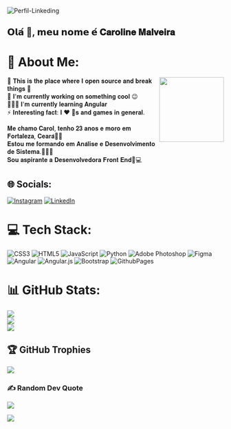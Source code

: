![Perfil-Linkeding](https://github.com/user-attachments/assets/4fe76705-6075-4f3f-bb35-f8b87c4b6e08)

<h2 align="left">𝗢𝗹𝗮́ 👋, 𝗺𝗲𝘂 𝗻𝗼𝗺𝗲 𝗲́ 𝐂𝐚𝐫𝐨𝐥𝐢𝐧𝐞 𝐌𝐚𝐥𝐯𝐞𝐢𝐫𝐚</h2>

###

# 💫 About Me:

<img align="right" height="150" src="https://i.imgflip.com/65efzo.gif"  />

🔭 𝐓𝐡𝐢𝐬 𝐢𝐬 𝐭𝐡𝐞 𝐩𝐥𝐚𝐜𝐞 𝐰𝐡𝐞𝐫𝐞 𝐈 𝐨𝐩𝐞𝐧 𝐬𝐨𝐮𝐫𝐜𝐞 𝐚𝐧𝐝 𝐛𝐫𝐞𝐚𝐤 𝐭𝐡𝐢𝐧𝐠𝐬 🤣 <br>
🌱 𝐈'𝐦 𝐜𝐮𝐫𝐫𝐞𝐧𝐭𝐥𝐲 𝐰𝐨𝐫𝐤𝐢𝐧𝐠 𝐨𝐧 𝐬𝐨𝐦𝐞𝐭𝐡𝐢𝐧𝐠 𝐜𝐨𝐨𝐥 😉<br>
👩🏻‍💻 𝐈'𝐦 𝐜𝐮𝐫𝐫𝐞𝐧𝐭𝐥𝐲 𝐥𝐞𝐚𝐫𝐧𝐢𝐧𝐠 𝐀𝐧𝐠𝐮𝐥𝐚𝐫 <br>
⚡ 𝐈𝐧𝐭𝐞𝐫𝐞𝐬𝐭𝐢𝐧𝐠 𝐟𝐚𝐜𝐭: 𝐈 ❤️ 🐶𝐬 𝐚𝐧𝐝 𝐠𝐚𝐦𝐞𝐬 𝐢𝐧 𝐠𝐞𝐧𝐞𝐫𝐚𝐥. <br>

𝐌𝐞 𝐜𝐡𝐚𝐦𝐨 𝐂𝐚𝐫𝐨𝐥, 𝐭𝐞𝐧𝐡𝐨 𝟐𝟑 𝐚𝐧𝐨𝐬 𝐞 𝐦𝐨𝐫𝐨 𝐞𝐦 𝐅𝐨𝐫𝐭𝐚𝐥𝐞𝐳𝐚, 𝐂𝐞𝐚𝐫𝐚́🌴✨ <br>
𝐄𝐬𝐭𝐨𝐮 𝐦𝐞 𝐟𝐨𝐫𝐦𝐚𝐧𝐝𝐨 𝐞𝐦 𝐀𝐧𝐚́𝐥𝐢𝐬𝐞 𝐞 𝐃𝐞𝐬𝐞𝐧𝐯𝐨𝐥𝐯𝐢𝐦𝐞𝐧𝐭𝐨 𝐝𝐞 𝐒𝐢𝐬𝐭𝐞𝐦𝐚.👩🏻‍💻 <br>
𝐒𝐨𝐮 𝐚𝐬𝐩𝐢𝐫𝐚𝐧𝐭𝐞 𝐚 𝐃𝐞𝐬𝐞𝐧𝐯𝐨𝐥𝐯𝐞𝐝𝐨𝐫𝐚 𝐅𝐫𝐨𝐧𝐭 𝐄𝐧𝐝🚀💻 <br>

## 🌐 Socials:
[![Instagram](https://img.shields.io/badge/Instagram-%23E4405F.svg?logo=Instagram&logoColor=white)](https://instagram.com/carolmalveiraa) [![LinkedIn](https://img.shields.io/badge/LinkedIn-%230077B5.svg?logo=linkedin&logoColor=white)](https://linkedin.com/in/carolmalveiraa) 

# 💻 Tech Stack:
![CSS3](https://img.shields.io/badge/css3-%231572B6.svg?style=for-the-badge&logo=css3&logoColor=white) ![HTML5](https://img.shields.io/badge/html5-%23E34F26.svg?style=for-the-badge&logo=html5&logoColor=white) ![JavaScript](https://img.shields.io/badge/javascript-%23323330.svg?style=for-the-badge&logo=javascript&logoColor=%23F7DF1E) ![Python](https://img.shields.io/badge/python-3670A0?style=for-the-badge&logo=python&logoColor=ffdd54) ![Adobe Photoshop](https://img.shields.io/badge/adobe%20photoshop-%2331A8FF.svg?style=for-the-badge&logo=adobe%20photoshop&logoColor=white) ![Figma](https://img.shields.io/badge/figma-%23F24E1E.svg?style=for-the-badge&logo=figma&logoColor=white) ![Angular](https://img.shields.io/badge/angular-%23DD0031.svg?style=for-the-badge&logo=angular&logoColor=white) ![Angular.js](https://img.shields.io/badge/angular.js-%23E23237.svg?style=for-the-badge&logo=angularjs&logoColor=white) ![Bootstrap](https://img.shields.io/badge/bootstrap-%238511FA.svg?style=for-the-badge&logo=bootstrap&logoColor=white) ![GithubPages](https://img.shields.io/badge/github%20pages-121013?style=for-the-badge&logo=github&logoColor=white)
# 📊 GitHub Stats:
![](https://github-readme-stats.vercel.app/api?username=carolmalveiraa&theme=dark&hide_border=false&include_all_commits=false&count_private=false)<br/>
![](https://github-readme-streak-stats.herokuapp.com/?user=carolmalveiraa&theme=dark&hide_border=false)<br/>
![](https://github-readme-stats.vercel.app/api/top-langs/?username=carolmalveiraa&theme=dark&hide_border=false&include_all_commits=false&count_private=false&layout=compact)

## 🏆 GitHub Trophies
![](https://github-profile-trophy.vercel.app/?username=carolmalveiraa&theme=radical&no-frame=false&no-bg=true&margin-w=4)

### ✍️ Random Dev Quote
![](https://quotes-github-readme.vercel.app/api?type=horizontal&theme=radical)

[![](https://visitcount.itsvg.in/api?id=carolmalveiraa&icon=0&color=0)](https://visitcount.itsvg.in)
